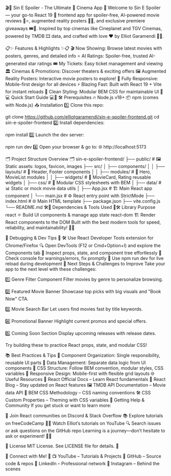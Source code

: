 🎬🍿 Sin E Spoiler - The Ultimate 🎥 Cinema App 🚀
Welcome to Sin E Spoiler — your go-to React 19 🎉 frontend app for spoiler-free, AI-powered movie reviews 🤖⭐, augmented reality posters 📱✨, and exclusive premiere giveaways 🎟️🎁. Inspired by top cinemas like Cineplanet and TGV Cinemas, powered by TMDB 🎞️ data, and crafted with love ❤️ by Elliot Garamendi 👨‍💻.

📋✨ Features & Highlights ✨📋
🎬 Now Showing: Browse latest movies with posters, genres, and detailed info
⭐ AI Ratings: Spoiler-free, trusted AI-generated star ratings
🎟️ My Tickets: Easy ticket management and viewing
🏛️ Cinemas & Promotions: Discover theaters & exciting offers
🖼️ Augmented Reality Posters: Interactive movie posters to explore!
📱 Fully Responsive: Mobile-first design for all devices
⚡ Blazing Fast: Built with React 19 + Vite for instant reloads
🎨 Clean Styling: Modular BEM CSS for maintainable UI
🚀💻 Quick Start Guide 💻🚀
🛠️ Prerequisites
🔥 Node.js v18+
📦 npm (comes with Node.js)
📥 Installation
1️⃣ Clone this repo:

git clone https://github.com/elliotgaramendi/sin-e-spoiler-frontend.git
cd sin-e-spoiler-frontend
2️⃣ Install dependencies:

npm install
3️⃣ Launch the dev server:

npm run dev
4️⃣ Open your browser & go to: 🌐 http://localhost:5173

🗂️ Project Structure Overview 🗂️
sin-e-spoiler-frontend/
├── public/                  # 🖼️ Static assets: logos, favicon, images
├── src/
│   ├── components/
│   │   ├── layouts/         # 🧩 Header, Footer components
│   │   ├── modules/         # 🚀 Hero, MovieList modules
│   │   ├── widgets/         # 🎴 MovieCard, Rating reusable widgets
│   ├── css/                 # 🎨 Modular CSS stylesheets with BEM
│   ├── data/                # 📊 Static or mock movie data utils
│   ├── App.jsx              # 🏗️ Main React app component
│   └── main.jsx             # ⚙️ React entry point with StrictMode
├── index.html               # 🌐 Main HTML template
├── package.json
├── vite.config.js
└── README.md
🛠️🔧 Dependencies & Tools Used 🔧🛠️
Library	Purpose
react	⚛️ Build UI components & manage app state
react-dom	🏗️ Render React components to the DOM
Built with the best modern tools for speed, reliability, and maintainability! 🚀✨

🔎 Debugging & Dev Tips 🔧
🛠️ Use React Developer Tools extension for Chrome/Firefox
🔍 Open DevTools (F12 or Cmd+Option+I) and explore the Components tab
🧩 Inspect props, state, and component tree effortlessly
🚦 Check console for warnings/errors, fix promptly
💨 Use npm run dev for live reload during development
🎯 Next Steps & Challenges to Improve
Take your app to the next level with these challenges:

1️⃣ Genre Filter Component Filter movies by genre to personalize browsing.

2️⃣ Featured Movie Banner Showcase top picks with big visuals and "Book Now" CTA.

3️⃣ Movie Search Bar Let users find movies fast by title keywords.

4️⃣ Promotional Banner Highlight current promos and special offers.

5️⃣ Coming Soon Section Display upcoming releases with release dates.

Try building these to practice React props, state, and modular CSS!

📚 Best Practices & Tips
📁 Component Organization: Single responsibility, reusable UI parts
🔄 Data Management: Separate data logic from UI components
🎨 CSS Structure: Follow BEM convention, modular styles, CSS variables
📱 Responsive Design: Mobile-first with flexible grid layouts
🌐 Useful Resources
📖 React Official Docs – Learn React fundamentals
📜 React Blog – Stay updated on React features
🖼️ TMDB API Documentation – Movie data API
🎨 BEM CSS Methodology – CSS naming conventions
🛠️ CSS Custom Properties – Theming with CSS variables
🤝 Getting Help & Community
If you get stuck or want to learn more:

💬 Join React communities on Discord & Stack Overflow
📚 Explore tutorials on freeCodeCamp
🧑‍🏫 Watch Elliot’s tutorials on YouTube
🔍 Search issues or ask questions on the GitHub repo
Learning is a journey—don’t hesitate to ask or experiment! 🚀✨

📝 License
MIT License. See LICENSE file for details. 📄

🤗 Connect with Me! 🚀
📺 YouTube – Tutorials & Projects
🐙 GitHub – Source code & repos
💼 LinkedIn – Professional network
📸 Instagram – Behind the scenes
